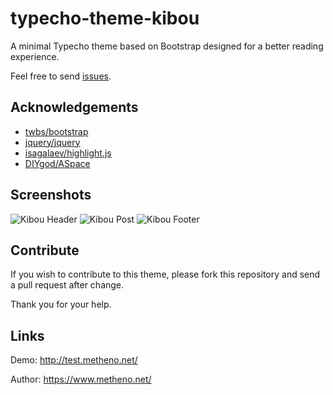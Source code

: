 # typecho-theme-kibou

A minimal Typecho theme based on Bootstrap designed for a better reading experience.

Feel free to send [issues](https://github.com/metheno/typecho-theme-kibou/issues).

## Acknowledgements

- [twbs/bootstrap](https://github.com/twbs/bootstrap)
- [jquery/jquery](https://github.com/jquery/jquery)
- [isagalaev/highlight.js](https://github.com/isagalaev/highlight.js)
- [DIYgod/ASpace](https://github.com/DIYgod/ASpace/)

## Screenshots

![Kibou Header](https://im01.metheno.net/images/170212/kibou_index.png)
![Kibou Post](https://im01.metheno.net/images/170212/kibou_post.png)
![Kibou Footer](https://im01.metheno.net/images/170212/kibou_footer.png)

## Contribute

If you wish to contribute to this theme, please fork this repository and send a pull request after change.

Thank you for your help.

## Links

Demo: http://test.metheno.net/

Author: https://www.metheno.net/
